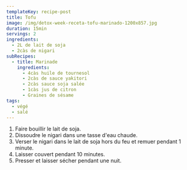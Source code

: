 ```yaml
---
templateKey: recipe-post
title: Tofu
image: /img/detox-week-receta-tofu-marinado-1200x857.jpg
duration: 15min
servings: 2
ingredients:
  - 2L de lait de soja
  - 2càs de nigari
subRecipes:
  - title: Marinade
    ingredients:
      - 4càs huile de tournesol
      - 2càs de sauce yakitori
      - 2càs sauce soja salée
      - 1càs jus de citron
      - Graines de sésame
tags:
  - végé
  - salé
---
```

1. Faire bouillir le lait de soja.
2. Dissoudre le nigari dans une tasse d'eau chaude.
3. Verser le nigari dans le lait de soja hors du feu et remuer pendant 1 minute.
4. Laisser couvert pendant 10 minutes.
5. Presser et laisser sécher pendant une nuit.
